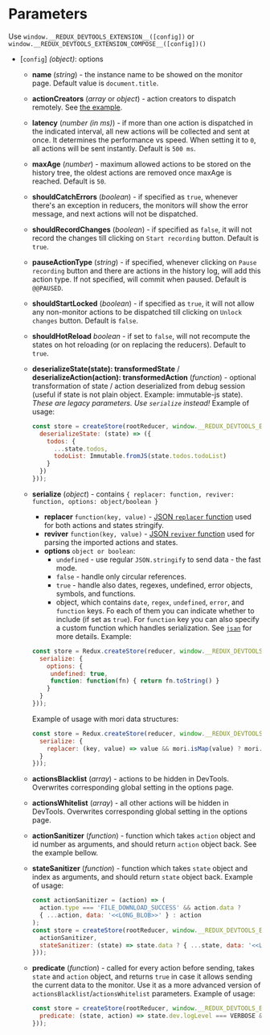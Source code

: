 # Parameters

Use `window.__REDUX_DEVTOOLS_EXTENSION__([config])` or `window.__REDUX_DEVTOOLS_EXTENSION_COMPOSE__([config])()`
- [`config`] *(object)*: options
  - **name** (*string*) - the instance name to be showed on the monitor page. Default value is `document.title`.
  - **actionCreators** (*array* or *object*) - action creators to dispatch remotely. See [the example](https://github.com/zalmoxisus/redux-devtools-extension/commit/477e69d8649dfcdc9bf84dd45605dab7d9775c03).
  - **latency** (*number (in ms)*) - if more than one action is dispatched in the indicated interval, all new actions will be collected and sent at once. It determines the performance vs speed. When setting it to `0`, all actions will be sent instantly. Default is `500 ms`.
  - **maxAge** (*number*) - maximum allowed actions to be stored on the history tree, the oldest actions are removed once maxAge is reached. Default is `50`.
  - **shouldCatchErrors** (*boolean*) - if specified as `true`, whenever there's an exception in reducers, the monitors will show the error message, and next actions will not be dispatched.
  - **shouldRecordChanges** (*boolean*) - if specified as `false`, it will not record the changes till clicking on `Start recording` button. Default is `true`.
  - **pauseActionType** (*string*) - if specified, whenever clicking on `Pause recording` button and there are actions in the history log, will add this action type. If not specified, will commit when paused. Default is `@@PAUSED`.
  - **shouldStartLocked** (*boolean*) - if specified as `true`, it will not allow any non-monitor actions to be dispatched till clicking on `Unlock changes` button. Default is `false`.
  - **shouldHotReload** *boolean* - if set to `false`, will not recompute the states on hot reloading (or on replacing the reducers). Default to `true`.
  - **deserializeState(state): transformedState** / **deserializeAction(action): transformedAction** (*function*) - optional transformation of state / action deserialized from debug session (useful if state is not plain object. Example: immutable-js state). *These are legacy parameters. Use `serialize` instead!*
      Example of usage:
      
      ```js
      const store = createStore(rootReducer, window.__REDUX_DEVTOOLS_EXTENSION__ && window.__REDUX_DEVTOOLS_EXTENSION__({
        deserializeState: (state) => ({
          todos: {
            ...state.todos,
            todoList: Immutable.fromJS(state.todos.todoList)
          }
        })
      }));
      ```
  - **serialize** (*object*) - contains `{ replacer: function, reviver: function, options: object/boolean }`
    - **replacer** `function(key, value)` - [JSON `replacer` function](https://developer.mozilla.org/en/docs/Web/JavaScript/Reference/Global_Objects/JSON/stringify#The_replacer_parameter) used for both actions and states stringify.
    - **reviver** `function(key, value)` - [JSON `reviver` function](https://developer.mozilla.org/en/docs/Web/JavaScript/Reference/Global_Objects/JSON/parse#Using_the_reviver_parameter) used for parsing the imported actions and states.
    - **options** `object or boolean`:
       - `undefined` - use regular `JSON.stringify` to send data - the fast mode.
       - `false` - handle only circular references.
       - `true` - handle also dates, regexes, undefined, error objects, symbols, and functions.
       - object, which contains `date`, `regex`, `undefined`, `error`, and `function` keys. Fo each of them you can indicate whether to include (if set as `true`). For `function` key you can also specify a custom function which handles serialization. See [`jsan`](https://github.com/kolodny/jsan) for more details. Example:

     ```js
     const store = Redux.createStore(reducer, window.__REDUX_DEVTOOLS_EXTENSION__ && window.__REDUX_DEVTOOLS_EXTENSION__({
       serialize: { 
         options: {
          undefined: true,
          function: function(fn) { return fn.toString() }
         }
       }
     }));
     ```

    Example of usage with mori data structures:
      ```js
      const store = Redux.createStore(reducer, window.__REDUX_DEVTOOLS_EXTENSION__ && window.__REDUX_DEVTOOLS_EXTENSION__({
        serialize: {
          replacer: (key, value) => value && mori.isMap(value) ? mori.toJs(value) : value
        }
      }));
      ```

  - **actionsBlacklist** (*array*) - actions to be hidden in DevTools. Overwrites corresponding global setting in the options page.
  - **actionsWhitelist** (*array*) - all other actions will be hidden in DevTools. Overwrites corresponding global setting in the options page.
  - **actionSanitizer** (*function*) - function which takes `action` object and id number as arguments, and should return `action` object back. See the example bellow.
  - **stateSanitizer** (*function*) - function which takes `state` object and index as arguments, and should return `state` object back.
      Example of usage:
      
      ```js
      const actionSanitizer = (action) => (
        action.type === 'FILE_DOWNLOAD_SUCCESS' && action.data ?
        { ...action, data: '<<LONG_BLOB>>' } : action
      );
      const store = createStore(rootReducer, window.__REDUX_DEVTOOLS_EXTENSION__ && window.__REDUX_DEVTOOLS_EXTENSION__({
        actionSanitizer,
        stateSanitizer: (state) => state.data ? { ...state, data: '<<LONG_BLOB>>' } : state
      }));
      ```
  - **predicate** (*function*) - called for every action before sending, takes `state` and `action` object, and returns `true` in case it allows sending the current data to the monitor. Use it as a more advanced version of `actionsBlacklist`/`actionsWhitelist` parameters.
      Example of usage:
      
      ```js
      const store = createStore(rootReducer, window.__REDUX_DEVTOOLS_EXTENSION__ && window.__REDUX_DEVTOOLS_EXTENSION__({
        predicate: (state, action) => state.dev.logLevel === VERBOSE && !action.forwarded
      }));
      ```
